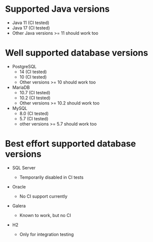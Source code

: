 # Supported Java versions

* Java 11 (CI tested)
* Java 17 (CI tested)
* Other Java versions >= 11 should work too

# Well supported database versions

* PostgreSQL
  * 14 (CI tested)
  * 10 (CI tested)
  * Other versions >= 10 should work too
* MariaDB
  * 10.7 (CI tested)
  * 10.2 (CI tested)
  * Other versions >= 10.2 should work too
* MySQL
  * 8.0 (CI tested)
  * 5.7 (CI tested)
  * other versions >= 5.7 should work too

# Best effort supported database versions

* SQL Server
  * Temporarily disabled in CI tests

* Oracle
  * No CI support currently

* Galera
  * Known to work, but no CI

* H2
  * Only for integration testing

